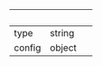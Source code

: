 <!-- Code generated for API Clients. DO NOT EDIT. -->

| &nbsp; | &nbsp; | &nbsp; |
| ------ | ------ | ------ |
| type   | string |        |
| config | object |        |
